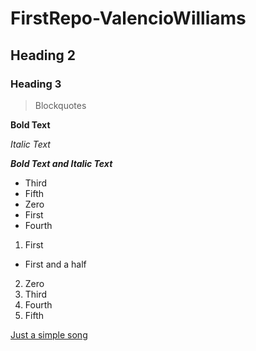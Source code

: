 # FirstRepo-ValencioWilliams
## Heading 2
### Heading 3
> Blockquotes

**Bold Text** 

*Italic Text*

**_Bold Text and Italic Text_**

* Third
* Fifth
* Zero
* First
* Fourth


1. First
  * First and a half
2. Zero
3. Third
4. Fourth
5. Fifth

[Just a simple song](https://www.youtube.com/watch?v=cUbFzEMQ2Fs&list=PLzeyw4AO1TyEEVo7vQwt-fSvzYlAgYJsF&index=17&shuffle=4169)
